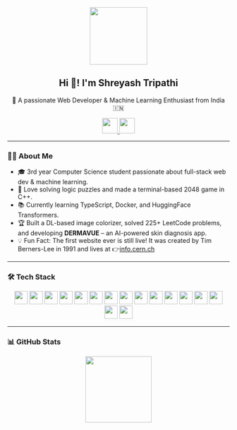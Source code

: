 <div align="center">
  <img src="https://media.giphy.com/media/M9gbBd9nbDrOTu1Mqx/giphy.gif" style="height: 130px; width: 130px;" />
</div>


<h2 align="center">Hi 👋! I'm Shreyash Tripathi</h2>
<p align="center">🚀 A passionate Web Developer & Machine Learning Enthusiast from India 🇮🇳</p>


<p align="center">
  <a href="mailto:shreyashofficial05@gmail.com" target="_blank">
    <img src="https://img.shields.io/badge/Gmail-D14836?style=for-the-badge&logo=gmail&logoColor=white" height="35" />
  </a>
  <a href="https://www.linkedin.com/in/shreyash-tripathi005/" target="_blank">
    <img src="https://img.shields.io/badge/LinkedIn-0077B5?style=for-the-badge&logo=linkedin&logoColor=white" height="35" />
  </a>
 
</p>


---

### 👨‍💻 About Me

- 🎓 3rd year Computer Science student passionate about full-stack web dev & machine learning.  
- 🧩 Love solving logic puzzles and made a terminal-based 2048 game in C++.  
- 📚 Currently learning TypeScript, Docker, and HuggingFace Transformers.  
- 🏆 Built a DL-based image colorizer, solved 225+ LeetCode problems, and developing **DERMAVUE** – an AI-powered skin diagnosis app.
- 💡 Fun Fact: The first website ever is still live! It was created by Tim Berners-Lee in 1991 and lives at 👉<a href="http://info.cern.ch" target="_blank">info.cern.ch</a>

---

### 🛠️ Tech Stack

<p align="center">
  <img src="https://img.shields.io/badge/C++-00599C?logo=c%2B%2B&logoColor=white&style=for-the-badge" height="30"/>
  <img src="https://img.shields.io/badge/C-A8B9CC?logo=c&logoColor=black&style=for-the-badge" height="30"/>
  <img src="https://img.shields.io/badge/Python-3776AB?logo=python&logoColor=white&style=for-the-badge" height="30"/>
  <img src="https://img.shields.io/badge/JavaScript-F7DF1E?logo=javascript&logoColor=black&style=for-the-badge" height="30"/>
  <img src="https://img.shields.io/badge/TypeScript-3178C6?logo=typescript&logoColor=white&style=for-the-badge" height="30"/>
  <img src="https://img.shields.io/badge/HTML5-E34F26?logo=html5&logoColor=white&style=for-the-badge" height="30"/>
  <img src="https://img.shields.io/badge/CSS3-1572B6?logo=css3&logoColor=white&style=for-the-badge" height="30"/>
  <img src="https://img.shields.io/badge/React-61DAFB?logo=react&logoColor=black&style=for-the-badge" height="30"/>
  <img src="https://img.shields.io/badge/Node.js-339933?logo=nodedotjs&logoColor=white&style=for-the-badge" height="30"/>
  <img src="https://img.shields.io/badge/Express-000000?logo=express&logoColor=white&style=for-the-badge" height="30"/>
  <img src="https://img.shields.io/badge/MongoDB-47A248?logo=mongodb&logoColor=white&style=for-the-badge" height="30"/>
  <img src="https://img.shields.io/badge/MySQL-4479A1?logo=mysql&logoColor=white&style=for-the-badge" height="30"/>
  <img src="https://img.shields.io/badge/NumPy-013243?logo=numpy&logoColor=white&style=for-the-badge" height="30"/>
  <img src="https://img.shields.io/badge/TensorFlow-FF6F00?logo=tensorflow&logoColor=black&style=for-the-badge" height="30"/>
  <img src="https://img.shields.io/badge/PyTorch-EE4C2C?logo=pytorch&logoColor=white&style=for-the-badge" height="30"/>
  <img src="https://img.shields.io/badge/Flask-000000?logo=flask&logoColor=white&style=for-the-badge" height="30"/>
</p>

---

### 📊 GitHub Stats

<p align="center">
  <img src="https://github-readme-stats.vercel.app/api/top-langs?username=Shreyashofficial05&layout=compact&langs_count=6&theme=dracula&hide_border=false" height="150" />
</p>

